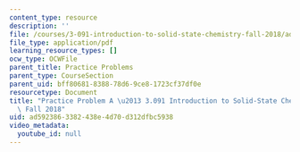```yaml
---
content_type: resource
description: ''
file: /courses/3-091-introduction-to-solid-state-chemistry-fall-2018/ad5923863382438e4d70d312dfbc5938_MIT3_091F18_PPA.pdf
file_type: application/pdf
learning_resource_types: []
ocw_type: OCWFile
parent_title: Practice Problems
parent_type: CourseSection
parent_uid: bff80681-8388-78d6-9ce8-1723cf37df0e
resourcetype: Document
title: "Practice Problem A \u2013 3.091 Introduction to Solid-State Chemistry \u2013\
  \ Fall 2018"
uid: ad592386-3382-438e-4d70-d312dfbc5938
video_metadata:
  youtube_id: null
---
```

